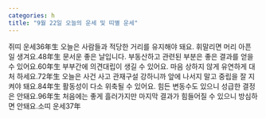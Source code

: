 ```yaml
---
categories: h
title: "9월 22일 오늘의 운세 및 띠별 운세"
---
```

쥐띠 운세36年生 오늘은 사람들과 적당한 거리를 유지해야 돼요. 휘말리면 머리 아픈 일 생겨요.48年生 문서운 좋은 날입니다. 부동산하고 관련된 부분은 좋은 결과를 얻을 수 있어요.60年生 부부간에 의견대립이 생길 수 있어요. 마음 상하지 않게 유연하게 대처 하세요.72年生 오늘은 사건 사고 관재구설 강하니까 앞에 나서지 말고 중립을 잘 지켜야 돼요.84年生 활동성이 다소 위축될 수 있어요. 힘든 변동수도 있으니 성급한 결정은 안돼요.96年生 처음에는 좋게 흘러가지만 마지막 결과가 힘들어질 수 있으니 방심하면 안돼요.소띠 운세37年